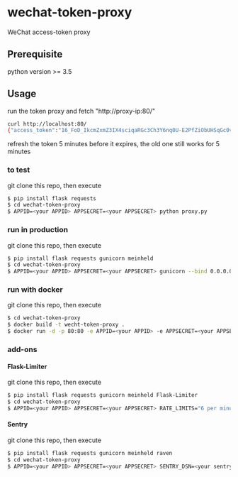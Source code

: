 # wechat-token-proxy
WeChat access-token proxy

## Prerequisite
python version >= 3.5

## Usage
run the token proxy and fetch "http://proxy-ip:80/"
```bash
curl http://localhost:80/
{"access_token":"16_FoD_IkcmZxmZ3IX4sciqaRGc3Ch3Y6nq0U-E2PfZiObUHSqGc0vMrhkm1ExkDDTewyKWaDS8qrcITCGknU4ew3wqWtLcWDeXOSVSXXzeRooApFkhjXwiGXjslD0J87S-Y5Sz7PwXjZkyqKLMIUYbABARDH","expire_in":6799}
```
refresh the token 5 minutes before it expires, the old one still works for 5 minutes

### to test
git clone this repo, then execute
```bash
$ pip install flask requests
$ cd wechat-token-proxy
$ APPID=<your APPID> APPSECRET=<your APPSECRET> python proxy.py
```

### run in production
git clone this repo, then execute
```bash
$ pip install flask requests gunicorn meinheld
$ cd wechat-token-proxy
$ APPID=<your APPID> APPSECRET=<your APPSECRET> gunicorn --bind 0.0.0.0:80 --worker-class="egg:meinheld#gunicorn_worker" --workers 1 proxy:app
```

### run with docker
git clone this repo, then execute
```bash
$ cd wechat-token-proxy
$ docker build -t wecht-token-proxy .
$ docker run -d -p 80:80 -e APPID=<your APPID> -e APPSECRET=<your APPSECRET> wecht-token-proxy
```

### add-ons

#### Flask-Limiter
git clone this repo, then execute
```bash
$ pip install flask requests gunicorn meinheld Flask-Limiter
$ cd wechat-token-proxy
$ APPID=<your APPID> APPSECRET=<your APPSECRET> RATE_LIMITS="6 per minute; 60 per hour; 600 per day" gunicorn --bind 0.0.0.0:80 --worker-class="egg:meinheld#gunicorn_worker" --workers 1 proxy:app
```

#### Sentry
git clone this repo, then execute
```bash
$ pip install flask requests gunicorn meinheld raven
$ cd wechat-token-proxy
$ APPID=<your APPID> APPSECRET=<your APPSECRET> SENTRY_DSN=<your sentry dsn> gunicorn --bind 0.0.0.0:80 --worker-class="egg:meinheld#gunicorn_worker" --workers 1 proxy:app
```
